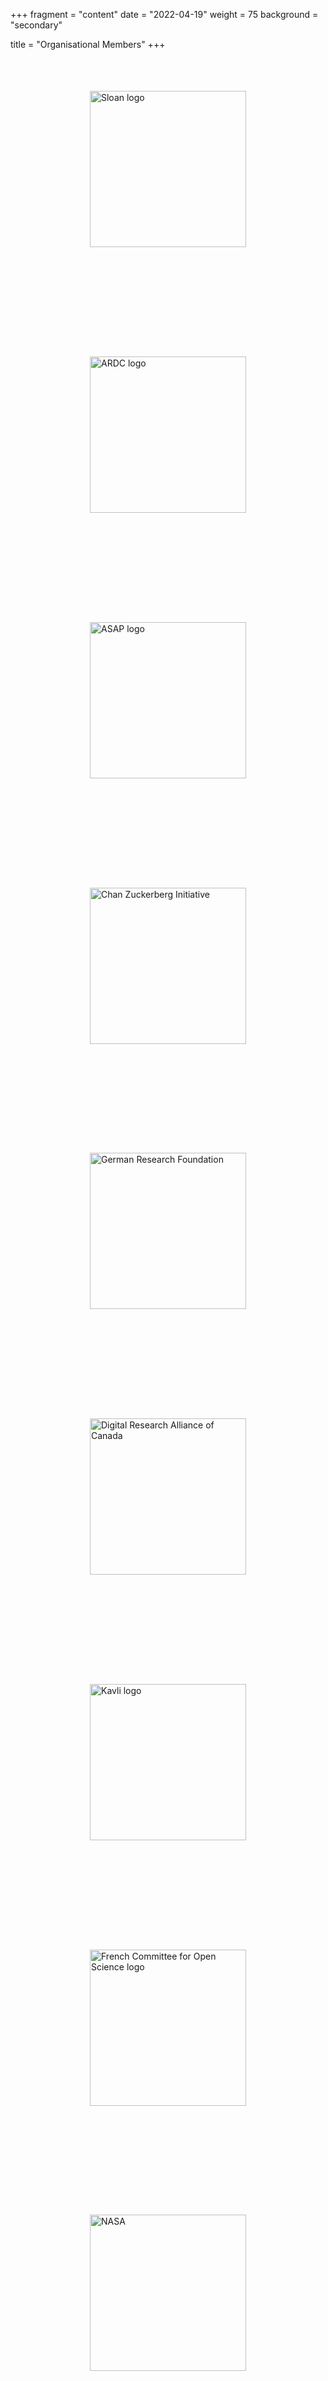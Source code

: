 +++
fragment = "content"
date = "2022-04-19"
weight = 75
background = "secondary"

title = "Organisational Members"
+++

<div style="display: flex; justify-content: center; align-items: center; flex-wrap: wrap; gap: 70px; height: 200vh;">
    <a href="https://sloan.org/" style="display: inline-block;">
        <img src="/images/Sloan-logo.png" alt="Sloan logo" style="width: 250px; height: auto;">
    </a>
    <a href="https://ardc.edu.au/" style="display: inline-block;">
        <img src="/images/ARDC_logo_RGB.png" alt="ARDC logo" style="width: 250px; height: auto;">
    </a>
    <a href="https://parkinsonsroadmap.org/#" style="display: inline-block;">
        <img src="/images/ASAP_FullColor.png" alt="ASAP logo" style="width: 250px; height: auto;">
    </a>
    <a href="https://chanzuckerberg.com/" style="display: inline-block;">
        <img src="/images/CZI_Logo.jpg" alt="Chan Zuckerberg Initiative" style="width: 250px; height: auto;">
    </a>
    <a href="https://www.dfg.de/en/index.jsp" style="display: inline-block;">
        <img src="/images/DFG_logo.jpg" alt="German Research Foundation" style="width: 250px; height: auto;">
    </a>
    <a href="https://alliancecan.ca/" style="display: inline-block;">
        <img src="/images/Alliance.png" alt="Digital Research Alliance of Canada" style="width: 250px; height: auto;">
    </a>
    <a href="https://www.kavlifoundation.org/" style="display: inline-block;">
        <img src="/images/The_Kavli_Foundation_Logo_Blue_Red.png" alt="Kavli logo" style="width: 250px; height: auto;">
    </a>
    <a href="https://www.ouvrirlascience.fr/the-committee-for-open-science/" style="display: inline-block;">
        <img src="/images/1_MESR_RVB.jpg" alt="French Committee for Open Science logo" style="width: 250px; height: auto;">
    </a>
    <a href="https://www.nasa.gov" style="display: inline-block;">
        <img src="" alt="NASA" style="width: 250px; height: auto;">
    </a>
    <a href="https://www.nih.gov" style="display: inline-block;">
        <img src="" alt="National Institutes of Health" style="width: 250px; height: auto;">
    </a>
    <a href="https://www.ncsa.illinois.edu/" style="display: inline-block;">
        <img src="/images/NCSA.png" alt="NCSA logo" style="width: 250px; height: auto;">
    </a>
    <a href="https://www.nesi.org.nz/" style="display: inline-block;">
        <img src="/images/NeSI.png" alt="New Zealand eScience Infrastructure" style="width: 250px; height: auto;">
    </a>
    <a href="https://www.esciencecenter.nl/" style="display: inline-block;">
        <img src="/images/nesc.png" alt="Netherlands eScience Center logo" style="width: 250px; height: auto;">
    </a>
    <a href="https://www.nwo.nl/en" style="display: inline-block;">
        <img src="/images/NWO-logo.jpeg" alt="NWO logo" style="width: 250px; height: auto;">
    </a>
    <a href="https://www.simonsfoundation.org/" style="display: inline-block;">
        <img src="/images/Simons.png" alt="Simons Foundation" style="width: 250px; height: auto;">
    </a>
    <a href="https://www.software.ac.uk/" style="display: inline-block;">
        <img src="/images/ssi_logo_with_name-small2.png" alt="SSI logo" style="width: 250px; height: auto;">
    </a>
    <a href="https://www.ukri.org/" style="display: inline-block;">
        <img src="/images/UKRI logo.png" alt="UKRI logo" style="width: 250px; height: auto;">
    </a>
    <a href="https://www.volkswagenstiftung.de/en" style="display: inline-block;">
        <img src="/images/Volkswagen.jpg" alt="Volkswagen Foundation logo" style="width: 250px; height: auto;">
    </a>
    <a href="https://wellcome.org/" style="display: inline-block;">
        <img src="/images/Wellcome_logo_Black.jpg" alt="ellcome logo" style="width: 250px; height: auto;">
    </a>
</div>

